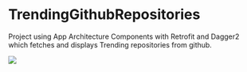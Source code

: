 # TrendingGithubRepositories
Project using App Architecture Components with Retrofit and Dagger2 which fetches and displays Trending repositories from github.


![](https://raw.githubusercontent.com/AnkitDroidGit/TrendingGithubRepositories/master/screencap.png)